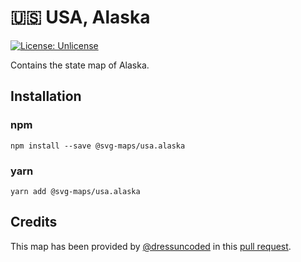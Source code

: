 # 🇺🇸 USA, Alaska

[![License: Unlicense](https://img.shields.io/badge/license-Unlicense-blue.svg)](http://unlicense.org/)

Contains the state map of Alaska.


## Installation

### npm

`npm install --save @svg-maps/usa.alaska`

### yarn

`yarn add @svg-maps/usa.alaska`

## Credits

This map has been provided by [@dressuncoded](https://github.com/dressuncoded) in this [pull request]().
